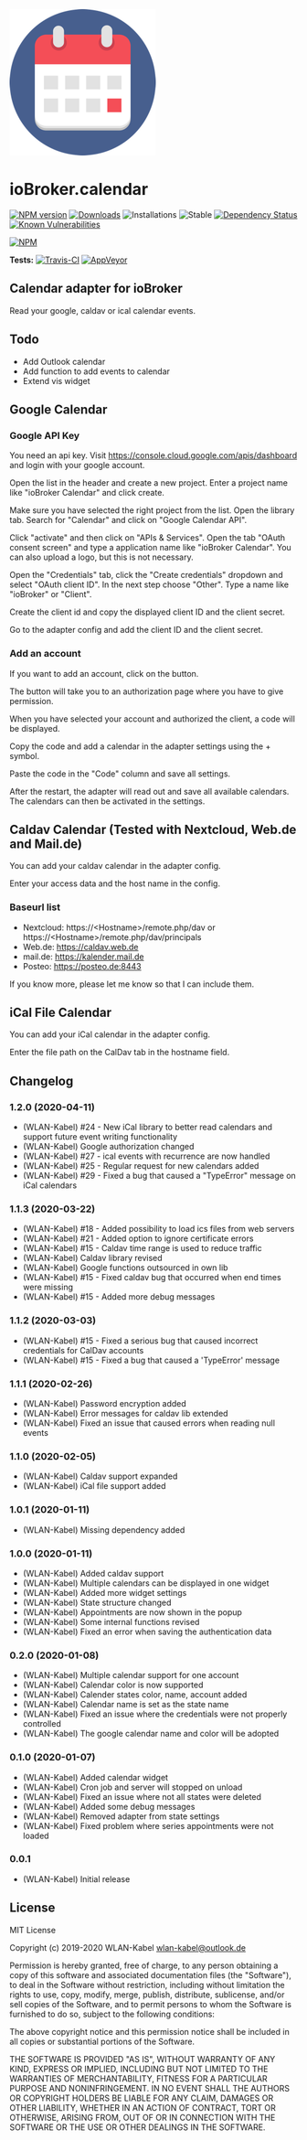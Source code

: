 
![Logo](admin/calendar.png)
# ioBroker.calendar

[![NPM version](http://img.shields.io/npm/v/iobroker.calendar.svg?logo=npm)](https://www.npmjs.com/package/iobroker.calendar)
[![Downloads](https://img.shields.io/npm/dm/iobroker.calendar?logo=npm)](https://www.npmjs.com/package/iobroker.calendar)
![Installations](http://iobroker.live/badges/calendar-installed.svg)
![Stable](http://iobroker.live/badges/calendar-stable.svg)
[![Dependency Status](https://img.shields.io/david/WLAN-Kabel/ioBroker.calendar.svg)](https://david-dm.org/WLAN-Kabel/iobroker.calendar)
[![Known Vulnerabilities](https://snyk.io/test/github/WLAN-Kabel/ioBroker.calendar/badge.svg)](https://snyk.io/test/github/WLAN-Kabel/ioBroker.calendar)

[![NPM](https://nodei.co/npm/iobroker.calendar.png?downloads=true)](https://nodei.co/npm/iobroker.calendar/)

**Tests:** [![Travis-CI](http://img.shields.io/travis/WLAN-Kabel/ioBroker.calendar/master.svg?logo=travis)](https://travis-ci.org/WLAN-Kabel/ioBroker.calendar) [![AppVeyor](https://img.shields.io/appveyor/build/WLANKabel/ioBroker-calendar/master?logo=appveyor)](https://ci.appveyor.com/project/WLANKabel/ioBroker-calendar/)

## Calendar adapter for ioBroker

Read your google, caldav or ical calendar events.

## Todo
* Add Outlook calendar
* Add function to add events to calendar
* Extend vis widget

## Google Calendar

### Google API Key
You need an api key. Visit https://console.cloud.google.com/apis/dashboard and login with your google account.

Open the list in the header and create a new project. Enter a project name like "ioBroker Calendar" and click create.

Make sure you have selected the right project from the list. Open the library tab. Search for "Calendar" and click on "Google Calendar API".

Click "activate" and then click on "APIs & Services". Open the tab "OAuth consent screen" and type a application name like "ioBroker Calendar". You can also upload a logo, but this is not necessary.

Open the "Credentials" tab, click the "Create credentials" dropdown and select "OAuth client ID". In the next step choose "Other". Type a name like "ioBroker" or "Client".

Create the client id and copy the displayed client ID and the client secret.

Go to the adapter config and add the client ID and the client secret.

### Add an account
If you want to add an account, click on the button.

The button will take you to an authorization page where you have to give permission.

When you have selected your account and authorized the client, a code will be displayed.

Copy the code and add a calendar in the adapter settings using the + symbol.

Paste the code in the "Code" column and save all settings.

After the restart, the adapter will read out and save all available calendars. The calendars can then be activated in the settings.

## Caldav Calendar (Tested with Nextcloud, Web.de and Mail.de)

You can add your caldav calendar in the adapter config.

Enter your access data and the host name in the config.

### Baseurl list
* Nextcloud: https://&lt;Hostname&gt;/remote.php/dav or https://&lt;Hostname&gt;/remote.php/dav/principals
* Web.de: https://caldav.web.de
* mail.de: https://kalender.mail.de
* Posteo: https://posteo.de:8443

If you know more, please let me know so that I can include them.

## iCal File Calendar

You can add your iCal calendar in the adapter config.

Enter the file path on the CalDav tab in the hostname field.

## Changelog

### 1.2.0 (2020-04-11)
* (WLAN-Kabel) #24 - New iCal library to better read calendars and support future event writing functionality
* (WLAN-Kabel) Google authorization changed
* (WLAN-Kabel) #27 - ical events with recurrence are now handled
* (WLAN-Kabel) #25 - Regular request for new calendars added
* (WLAN-Kabel) #29 - Fixed a bug that caused a \"TypeError\" message on iCal calendars

### 1.1.3 (2020-03-22)
* (WLAN-Kabel) #18 - Added possibility to load ics files from web servers
* (WLAN-Kabel) #21 - Added option to ignore certificate errors
* (WLAN-Kabel) #15 - Caldav time range is used to reduce traffic
* (WLAN-Kabel) Caldav library revised
* (WLAN-Kabel) Google functions outsourced in own lib
* (WLAN-Kabel) #15 - Fixed caldav bug that occurred when end times were missing
* (WLAN-Kabel) #15 - Added more debug messages

### 1.1.2 (2020-03-03)
* (WLAN-Kabel) #15 - Fixed a serious bug that caused incorrect credentials for CalDav accounts
* (WLAN-Kabel) #15 - Fixed a bug that caused a 'TypeError' message

### 1.1.1 (2020-02-26)
* (WLAN-Kabel) Password encryption added
* (WLAN-Kabel) Error messages for caldav lib extended
* (WLAN-Kabel) Fixed an issue that caused errors when reading null events

### 1.1.0 (2020-02-05)
* (WLAN-Kabel) Caldav support expanded
* (WLAN-Kabel) iCal file support added

### 1.0.1 (2020-01-11)
* (WLAN-Kabel) Missing dependency added

### 1.0.0 (2020-01-11)
* (WLAN-Kabel) Added caldav support
* (WLAN-Kabel) Multiple calendars can be displayed in one widget
* (WLAN-Kabel) Added more widget settings
* (WLAN-Kabel) State structure changed
* (WLAN-Kabel) Appointments are now shown in the popup
* (WLAN-Kabel) Some internal functions revised
* (WLAN-Kabel) Fixed an error when saving the authentication data

### 0.2.0 (2020-01-08)
* (WLAN-Kabel) Multiple calendar support for one account
* (WLAN-Kabel) Calendar color is now supported
* (WLAN-Kabel) Calender states color, name, account added
* (WLAN-Kabel) Calendar name is set as the state name
* (WLAN-Kabel) Fixed an issue where the credentials were not properly controlled
* (WLAN-Kabel) The google calendar name and color will be adopted

### 0.1.0 (2020-01-07)
* (WLAN-Kabel) Added calendar widget
* (WLAN-Kabel) Cron job and server will stopped on unload
* (WLAN-Kabel) Fixed an issue where not all states were deleted
* (WLAN-Kabel) Added some debug messages
* (WLAN-Kabel) Removed adapter from state settings
* (WLAN-Kabel) Fixed problem where series appointments were not loaded

### 0.0.1
* (WLAN-Kabel) Initial release

## License
MIT License

Copyright (c) 2019-2020 WLAN-Kabel <wlan-kabel@outlook.de>

Permission is hereby granted, free of charge, to any person obtaining a copy
of this software and associated documentation files (the "Software"), to deal
in the Software without restriction, including without limitation the rights
to use, copy, modify, merge, publish, distribute, sublicense, and/or sell
copies of the Software, and to permit persons to whom the Software is
furnished to do so, subject to the following conditions:

The above copyright notice and this permission notice shall be included in all
copies or substantial portions of the Software.

THE SOFTWARE IS PROVIDED "AS IS", WITHOUT WARRANTY OF ANY KIND, EXPRESS OR
IMPLIED, INCLUDING BUT NOT LIMITED TO THE WARRANTIES OF MERCHANTABILITY,
FITNESS FOR A PARTICULAR PURPOSE AND NONINFRINGEMENT. IN NO EVENT SHALL THE
AUTHORS OR COPYRIGHT HOLDERS BE LIABLE FOR ANY CLAIM, DAMAGES OR OTHER
LIABILITY, WHETHER IN AN ACTION OF CONTRACT, TORT OR OTHERWISE, ARISING FROM,
OUT OF OR IN CONNECTION WITH THE SOFTWARE OR THE USE OR OTHER DEALINGS IN THE
SOFTWARE.
